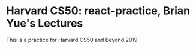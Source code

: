 # Harvard CS50: react-practice, Brian Yue's Lectures
This is a practice for Harvard CS50 and Beyond 2019
